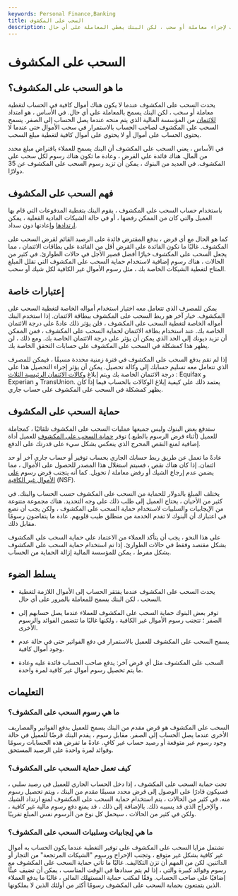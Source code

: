 ```yaml
---
keywords: Personal Finance,Banking
title: السحب على المكشوف
description: يحدث السحب على المكشوف عندما لا يوجد ما يكفي من المال في الحساب لإجراء معاملة أو سحب ، لكن البنك يغطي المعاملة على أي حال.
---
```


# السحب على المكشوف
## ما هو السحب على المكشوف؟

يحدث السحب على المكشوف عندما لا يكون هناك أموال كافية في الحساب لتغطية معاملة أو سحب ، لكن البنك يسمح بالمعاملة على أي حال. في الأساس ، هو امتداد [للائتمان](/credit) من المؤسسة المالية الذي يتم منحه عندما يصل الحساب إلى الصفر. يسمح السحب على المكشوف لصاحب الحساب بالاستمرار في سحب الأموال حتى عندما لا يحتوي الحساب على أموال أو لا يحتوي على أموال كافية لتغطية مبلغ السحب.

في الأساس ، يعني السحب على المكشوف أن البنك يسمح للعملاء باقتراض مبلغ محدد من المال. هناك فائدة على القرض ، وعادة ما تكون هناك رسوم لكل سحب على المكشوف. في العديد من البنوك ، يمكن أن تزيد رسوم السحب على المكشوف عن 35 دولارًا.

## فهم السحب على المكشوف

باستخدام حساب السحب على المكشوف ، يقوم البنك بتغطية المدفوعات التي قام بها العميل والتي كان من الممكن رفضها ، أو في حالة الشيكات المادية الفعلية ، يمكن [ارتدادها](/bouncedcheck) وإعادتها دون سداد.

كما هو الحال مع أي قرض ، يدفع المقترض فائدة على الرصيد القائم لقرض السحب على المكشوف. غالبًا ما تكون الفائدة على القرض أقل من الفائدة على بطاقات الائتمان ، مما يجعل السحب على المكشوف خيارًا أفضل قصير الأجل في حالات الطوارئ. في كثير من الحالات ، هناك رسوم إضافية لاستخدام حماية السحب على المكشوف التي تقلل المبلغ المتاح لتغطية الشيكات الخاصة بك ، مثل رسوم الأموال غير الكافية لكل شيك أو سحب.

## إعتبارات خاصة

يمكن للمصرف الذي تتعامل معه اختيار استخدام أمواله الخاصة لتغطية السحب على المكشوف. خيار آخر هو ربط السحب على المكشوف ببطاقة الائتمان. إذا استخدم البنك أمواله الخاصة لتغطية السحب على المكشوف ، فلن يؤثر ذلك عادةً على درجة الائتمان الخاصة بك. عند استخدام بطاقة الائتمان لحماية السحب على المكشوف ، فمن الممكن أن تزيد ديونك إلى الحد الذي يمكن أن يؤثر على درجة الائتمان الخاصة بك. ومع ذلك ، لن يظهر هذا كمشكلة في السحب على المكشوف على حسابات التحقق الخاصة بك.

إذا لم تقم بدفع السحب على المكشوف في فترة زمنية محددة مسبقًا ، فيمكن للمصرف الذي تتعامل معه تسليم حسابك إلى وكالة تحصيل. يمكن أن يؤثر إجراء التحصيل هذا على درجة الائتمان الخاصة بك ويتم إبلاغ [وكالات الائتمان الرئيسية الثلاث](/credit-agency) : Equifax و Experian و TransUnion. يعتمد ذلك على كيفية إبلاغ الوكالات بالحساب فيما إذا كان يظهر كمشكلة في السحب على المكشوف على حساب جاري.

## حماية السحب على المكشوف

ستدفع بعض البنوك وليس جميعها عمليات السحب على المكشوف تلقائيًا ، كمجاملة للعميل (أثناء فرض الرسوم بالطبع.) توفر [حماية السحب على المكشوف](/overdraft-protection) للعميل أداة إضافية لمنع النقص المحرج الذي ينعكس بشكل سيء على قدرتك على الدفع.

عادةً ما تعمل عن طريق ربط حسابك الجاري بحساب توفير أو حساب جاري آخر أو حد ائتمان. إذا كان هناك نقص ، فسيتم استغلال هذا المصدر للحصول على الأموال ، مما يضمن عدم إرجاع الشيك أو رفض معاملة / تحويل. كما أنه يتجنب فرض رسوم [على الأموال غير الكافية](/nsf) (NSF).

يختلف المبلغ بالدولار للحماية من السحب على المكشوف حسب الحساب والبنك. في كثير من الأحيان ، يحتاج العميل إلى طلب ذلك على وجه التحديد. هناك مجموعة متنوعة من الإيجابيات والسلبيات لاستخدام حماية السحب على المكشوف ، ولكن يجب أن تضع في اعتبارك أن البنوك لا تقدم الخدمة من منطلق طيب قلوبهم. عادة ما يتقاضون رسومًا مقابل ذلك.

على هذا النحو ، يجب أن يتأكد العملاء من الاعتماد على حماية السحب على المكشوف بشكل مقتصد وفقط في حالات الطوارئ. إذا تم استخدام حماية السحب على المكشوف بشكل مفرط ، يمكن للمؤسسة المالية إزالة الحماية من الحساب.

## يسلط الضوء

- يحدث السحب على المكشوف عندما يفتقر الحساب إلى الأموال اللازمة لتغطية السحب ، لكن البنك يسمح للمعاملة بالمرور على أي حال.

- توفر بعض البنوك حماية السحب على المكشوف للعملاء عندما يصل حسابهم إلى الصفر ؛ تتجنب رسوم الأموال غير الكافية ، ولكنها غالبًا ما تتضمن الفوائد والرسوم الأخرى.

- يسمح السحب على المكشوف للعميل بالاستمرار في دفع الفواتير حتى في حالة عدم وجود أموال كافية.

- السحب على المكشوف مثل أي قرض آخر: يدفع صاحب الحساب فائدة عليه وعادة ما يتم تحصيل رسوم أموال غير كافية لمرة واحدة.

## التعليمات

### ما هي رسوم السحب على المكشوف؟

السحب على المكشوف هو قرض مقدم من البنك يسمح للعميل بدفع الفواتير والمصاريف الأخرى عندما يصل الحساب إلى الصفر. مقابل رسوم ، يقدم البنك قرضًا للعميل في حالة وجود رسوم غير متوقعة أو رصيد حساب غير كافٍ. عادةً ما تفرض هذه الحسابات رسومًا وفوائد لمرة واحدة على الرصيد المستحق.

### كيف تعمل حماية السحب على المكشوف؟

تحت حماية السحب على المكشوف ، إذا دخل الحساب الجاري للعميل في رصيد سلبي ، فسيكون قادرًا على الوصول إلى قرض محدد مسبقًا مقدم من البنك ، ويتم تحصيل رسوم منه. في كثير من الحالات ، يتم استخدام حماية السحب على المكشوف لمنع ارتداد الشيك ، والإحراج الذي قد يسببه ذلك. بالإضافة إلى ذلك ، قد يمنع دفع رسوم مالية غير كافية ، ولكن في كثير من الحالات ، سيحمل كل نوع من الرسوم نفس المبلغ تقريبًا.

### ما هي إيجابيات وسلبيات السحب على المكشوف؟

تشتمل مزايا السحب على المكشوف على توفير التغطية عندما يكون الحساب به أموال غير كافية بشكل غير متوقع ، وتجنب الإحراج ورسوم "الشيكات المرتجعة" من التجار أو الدائنين. لكن من المهم أن تزن التكاليف. غالبًا ما تأتي حماية السحب على المكشوف مع رسوم وفوائد كبيرة والتي ، إذا لم يتم سدادها في الوقت المناسب ، يمكن أن تضيف عبئًا إضافيًا على صاحب الحساب. وفقًا لمكتب حماية المستهلك المالي ، غالبًا ما يدفع العملاء الذين يتمتعون بحماية السحب على المكشوف رسومًا أكثر من أولئك الذين لا يملكونها.

